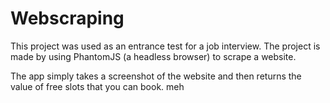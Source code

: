 # Webscraping
This project was used as an entrance test for a job interview.
The project is made by using PhantomJS (a headless browser) to scrape a website.

The app simply takes a screenshot of the website and then returns the value of free slots that you can book.
meh
